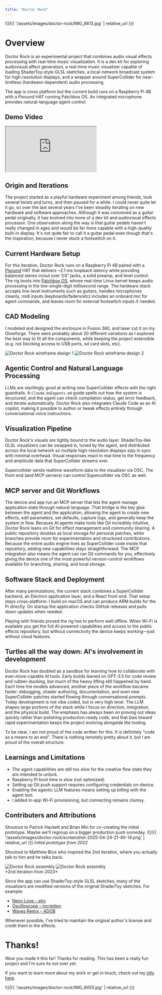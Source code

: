```yaml
---
title: "Doctor Rock"
---
```

![]({{ '/assets/images/doctor-rock/IMG_8613.jpg' | relative_url }})

# Overview

Doctor Rock is an experimental project that combines audio visual effects processing with real-time music visualization. It is a dev kit for exploring audiovisual affect generation, a real-time music visualizer capable of loading ShaderToy-style GLSL sketches, a local-network broadcast system for high-resolution displays, and a wrapper around SuperCollider for near-limitless (hardware-dependent) audio processing.

The app is cross platform but the current build runs on a Raspberry Pi 4B with a Pisound HAT running Patchbox OS. An integrated microphone provides natural-language agent control.

## Demo Video

<div class="experience-video">
  <iframe
    src="https://www.youtube.com/embed/F8hc9fiANtE"
    title="Doctor Rock demo"
    allow="autoplay; fullscreen; picture-in-picture"
    allowfullscreen
    loading="lazy"
  ></iframe>
</div>

## Origin and Iterations

The project started as a playful hardware experiment among friends, took several twists and turns, and then paused for a while. I could never quite let it go, so over the last several years I've been steadily iterating on new hardware and software approaches. Although it was conceived as a guitar pedal originally, it has evolved into more of a dev kit and audiovisual effects processor. One observation along the way is that guitar pedals haven't really changed in ages and would be far more capable with a high-quality built-in display. It's not quite fair to call it a guitar pedal even though that's the inspiration, because I never stuck a footswitch on it.

## Current Hardware Setup

For this iteration, Doctor Rock runs on a Raspberry Pi 4B paired with a [Pisound](https://blokas.io/pisound/) HAT that delivers ~2.1 ms loopback latency while providing balanced stereo in/out over 1/4" jacks, a solid preamp, and level control.  The rig boots into [Patchbox OS](https://blokas.io/patchbox-os/), whose real-time Linux kernel keeps audio processing in the low-single-digit millisecond range. The hardware stack accepts line-level instruments such as guitars, handles microphones cleanly, midi inputs (keyboards/faders/etc) includes an onboard mic for agent commands, and leaves room for external footswitch inputs if needed.

## CAD Modeling

I modeled and designed the enclosure in Fusion 360, and laser cut it on my Glowforge.  There were probably about 20 different variations as I explored the best way to fit all the components, while keeping the project extensible (e.g. not blocking access to USB ports, sd card slots, etc).
<div class="media-grid">
  <img src="{{ '/assets/images/doctor-rock/wireframe1.png' | relative_url }}" alt="Doctor Rock wireframe design 1">
  <img src="{{ '/assets/images/doctor-rock/wireframe2.png' | relative_url }}" alt="Doctor Rock wireframe design 2">
</div>

## Agentic Control and Natural Language Processing

LLMs are startlingly good at writing new SuperCollider effects with the right guardrails. A `Claude.md`/`agents.md` guide spells out how the system is structured, and the agent can check compilation status, get error feedback, and iterate automatically. Doctor Rock also integrates Claude Code as an AI copilot, making it possible to author or tweak effects entirely through conversational voice instructions.

## Visualization Pipeline

Doctor Rock's visuals are tightly bound to the audio layer. ShaderToy-like GLSL visualizers can be swapped in, tuned by the agent, and distributed across the local network so multiple high-resolution displays stay in sync with minimal overhead. Visual responses react in real time to the frequency and amplitude data that SuperCollider streams over.  

Supercollider sends realtime waveform data to the visualizer via OSC.  The front end (and MCP servers) can control Supercollider via OSC as well.

## MCP server and Git Workflows

The device and app run an MCP server that lets the agent manage application state through natural language. That bridge is the key glue between the agent and the application, allowing the agent to create new effects, edit parameters, set defaults, capture logs, and generally keep the system in flow. Because AI agents make tools like Git incredibly intuitive, Doctor Rock leans on Git for effect management and community sharing. A public repository doubles as local storage for personal patches, while branches provide room for experimentation and structured contributions. Because the entire audio engine lives as SuperCollider code inside that repository, adding new capabilities stays straightforward. The MCP integration also means the agent can run Git commands for you, effectively giving the device one of the most powerful version-control workflows available for branching, sharing, and local storage.

## Software Stack and Deployment

After many permutations, the current stack combines a SuperCollider backend, an Electron application layer, and a React front end. That setup stays cross-platform: I build on macOS and can produce ARM builds for the Pi directly. On startup the application checks GitHub releases and pulls down updates when needed.

Playing with friends proved the rig has to perform well offline. When Wi-Fi is available you get the full AI-powered capabilities and access to the public effects repository, but without connectivity the device keeps working—just without cloud features.

## Turtles all the way down: AI's involvement in development

Doctor Rock has doubled as a sandbox for learning how to collaborate with ever-more-capable AI tools. Early builds leaned on GPT-3.5 for code review and rubber-ducking, but much of the heavy lifting still happened by hand. Each time the models advanced, another piece of the workflow became faster: debugging, shader authoring, documentation, and even new SuperCollider patches started flowing through conversational prompts. Today development is not vibe coded, but is very high level. The LLM shapes large portions of the stack while I focus on direction, integration, and the physical build. The emphasis has always been on proving out ideas quickly rather than polishing production-ready code, and that bias toward rapid experimentation keeps the project evolving alongside the tooling.

To be clear, I am not proud of the code written for this.  It is definitely "code as a means to an end". There is nothing remotely pretty about it, but I am proud of the overall structure.

## Learnings and Limitations
- The agent capabilities are still too slow for the creative flow state they are intended to unlock. 
- Raspberry Pi boot time is slow (not optimized).
- Setting up Git push support requires configuring credentials on-device. 
- Enabling the agentic LLM features means setting up billing with the agent tool. 
- I added in-app Wi-Fi provisioning, but connecting remains clumsy.

## Contributers and Attributions

Shoutout to Patrick Hackett and Brian Min for co-creating the initial prototype.  Maybe we'll regroup on a bigger production push someday.
![]({{ '/assets/images/doctor-rock/screenshot-2025-04-24-21-40-14.png' | relative_url }})
*Initial prototype from 2022*

Shoutout to Matthew Bice who inspired the 2nd iteration, where you actually talk to him and he talks back.

<div class="media-grid">
  <img src="{{ '/assets/images/doctor-rock/IMG_1497.jpg' | relative_url }}" alt="Doctor Rock assembly">
  <img src="{{ '/assets/images/doctor-rock/IMG_1451.jpg' | relative_url }}" alt="Doctor Rock assembly">
</div>
*2nd iteration from 2023*

Since the app can use ShaderToy-style GLSL sketches, many of the visualizers are modified versions of the original ShaderToy sketches. For example:
- [Neon Love – alro](https://www.shadertoy.com/view/WdK3Dz)
- [Oscilloscope – incription](https://www.shadertoy.com/view/slc3DX)
- [Waves Remix – ADOB](https://www.shadertoy.com/view/4ljGD1)

Whenever possible, I've tried to maintain the original author's license and credit them in the effects.

# Thanks!
Wow you made it this far!  Thanks for reading.  This has been a really fun project and I'm sure its not over yet.  

If you want to learn more about my work or get in touch, check out my [info here](/about).

![]({{ '/assets/images/doctor-rock/IMG_9055.jpg' | relative_url }})

